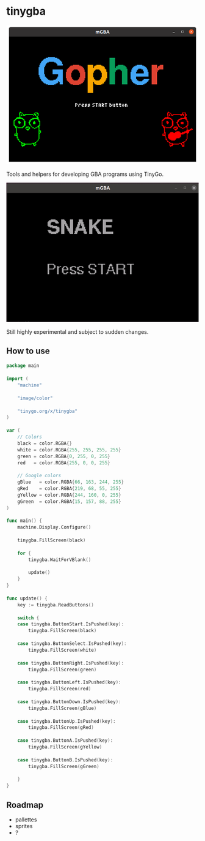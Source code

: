 # tinygba

![gopher](./images/gopher.png)

Tools and helpers for developing GBA programs using TinyGo.

![snake](./images/snake.gif)

Still highly experimental and subject to sudden changes.

## How to use

```go
package main

import (
	"machine"

	"image/color"

	"tinygo.org/x/tinygba"
)

var (
	// Colors
	black = color.RGBA{}
	white = color.RGBA{255, 255, 255, 255}
	green = color.RGBA{0, 255, 0, 255}
	red   = color.RGBA{255, 0, 0, 255}

	// Google colors
	gBlue   = color.RGBA{66, 163, 244, 255}
	gRed    = color.RGBA{219, 68, 55, 255}
	gYellow = color.RGBA{244, 160, 0, 255}
	gGreen  = color.RGBA{15, 157, 88, 255}
)

func main() {
	machine.Display.Configure()

	tinygba.FillScreen(black)

	for {
		tinygba.WaitForVBlank()

		update()
	}
}

func update() {
	key := tinygba.ReadButtons()

	switch {
	case tinygba.ButtonStart.IsPushed(key):
		tinygba.FillScreen(black)

	case tinygba.ButtonSelect.IsPushed(key):
		tinygba.FillScreen(white)

	case tinygba.ButtonRight.IsPushed(key):
		tinygba.FillScreen(green)

	case tinygba.ButtonLeft.IsPushed(key):
		tinygba.FillScreen(red)

	case tinygba.ButtonDown.IsPushed(key):
		tinygba.FillScreen(gBlue)

	case tinygba.ButtonUp.IsPushed(key):
		tinygba.FillScreen(gRed)

	case tinygba.ButtonA.IsPushed(key):
		tinygba.FillScreen(gYellow)

	case tinygba.ButtonB.IsPushed(key):
		tinygba.FillScreen(gGreen)

	}
}
```

## Roadmap

- pallettes
- sprites
- ?
